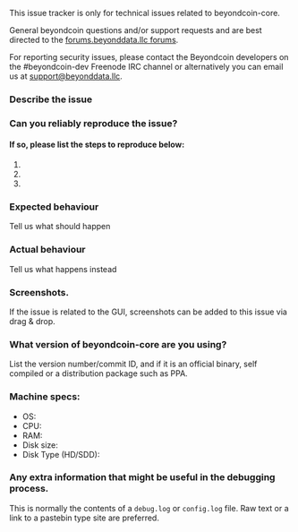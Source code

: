 <!--- Remove sections that do not apply -->

This issue tracker is only for technical issues related to beyondcoin-core.

General beyondcoin questions and/or support requests and are best directed to the [forums.beyonddata.llc forums](http://forums.beyonddata.llc/).

For reporting security issues, please contact the Beyondcoin developers on the #beyondcoin-dev Freenode IRC channel or alternatively you can email us at support@beyonddata.llc.

### Describe the issue

### Can you reliably reproduce the issue?
#### If so, please list the steps to reproduce below:
1.
2.
3.

### Expected behaviour
Tell us what should happen

### Actual behaviour
Tell us what happens instead

### Screenshots.
If the issue is related to the GUI, screenshots can be added to this issue via drag & drop.

### What version of beyondcoin-core are you using?
List the version number/commit ID, and if it is an official binary, self compiled or a distribution package such as PPA.

### Machine specs:
- OS:
- CPU:
- RAM:
- Disk size:
- Disk Type (HD/SDD):

### Any extra information that might be useful in the debugging process.
This is normally the contents of a `debug.log` or `config.log` file. Raw text or a link to a pastebin type site are preferred.
